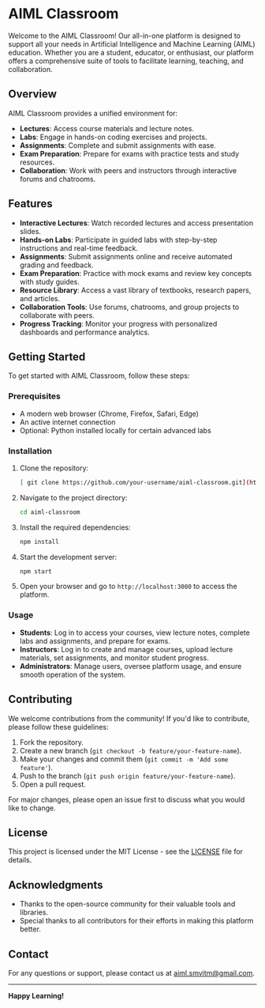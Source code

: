 # AIML Classroom

Welcome to the AIML Classroom! Our all-in-one platform is designed to support all your needs in Artificial Intelligence and Machine Learning (AIML) education. Whether you are a student, educator, or enthusiast, our platform offers a comprehensive suite of tools to facilitate learning, teaching, and collaboration.

## Overview

AIML Classroom provides a unified environment for:

- **Lectures**: Access course materials and lecture notes.
- **Labs**: Engage in hands-on coding exercises and projects.
- **Assignments**: Complete and submit assignments with ease.
- **Exam Preparation**: Prepare for exams with practice tests and study resources.
- **Collaboration**: Work with peers and instructors through interactive forums and chatrooms.

## Features

- **Interactive Lectures**: Watch recorded lectures and access presentation slides.
- **Hands-on Labs**: Participate in guided labs with step-by-step instructions and real-time feedback.
- **Assignments**: Submit assignments online and receive automated grading and feedback.
- **Exam Preparation**: Practice with mock exams and review key concepts with study guides.
- **Resource Library**: Access a vast library of textbooks, research papers, and articles.
- **Collaboration Tools**: Use forums, chatrooms, and group projects to collaborate with peers.
- **Progress Tracking**: Monitor your progress with personalized dashboards and performance analytics.

## Getting Started

To get started with AIML Classroom, follow these steps:

### Prerequisites

- A modern web browser (Chrome, Firefox, Safari, Edge)
- An active internet connection
- Optional: Python installed locally for certain advanced labs

### Installation

1. Clone the repository:
    ```sh
   [ git clone https://github.com/your-username/aiml-classroom.git](https://github.com/K-Ananthamoorthy/aiml-smvitm.git)
    ```

2. Navigate to the project directory:
    ```sh
    cd aiml-classroom
    ```

3. Install the required dependencies:
    ```sh
    npm install
    ```

4. Start the development server:
    ```sh
    npm start
    ```

5. Open your browser and go to `http://localhost:3000` to access the platform.

### Usage

- **Students**: Log in to access your courses, view lecture notes, complete labs and assignments, and prepare for exams.
- **Instructors**: Log in to create and manage courses, upload lecture materials, set assignments, and monitor student progress.
- **Administrators**: Manage users, oversee platform usage, and ensure smooth operation of the system.

## Contributing

We welcome contributions from the community! If you'd like to contribute, please follow these guidelines:

1. Fork the repository.
2. Create a new branch (`git checkout -b feature/your-feature-name`).
3. Make your changes and commit them (`git commit -m 'Add some feature'`).
4. Push to the branch (`git push origin feature/your-feature-name`).
5. Open a pull request.

For major changes, please open an issue first to discuss what you would like to change.

## License

This project is licensed under the MIT License - see the [LICENSE](LICENSE) file for details.

## Acknowledgments

- Thanks to the open-source community for their valuable tools and libraries.
- Special thanks to all contributors for their efforts in making this platform better.

## Contact

For any questions or support, please contact us at aiml.smvitm@gmail.com.

---

**Happy Learning!**
